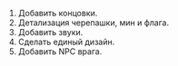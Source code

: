 1) Добавить концовки.
2) Детализация черепашки, мин и флага.
3) Добавить звуки.
4) Сделать единый дизайн.
5) Добавить NPC врага.